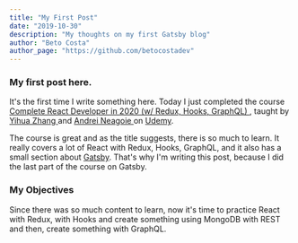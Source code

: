 ```yaml
---
title: "My First Post"
date: "2019-10-30"
description: "My thoughts on my first Gatsby blog"
author: "Beto Costa"
author_page: "https://github.com/betocostadev"
---
```


### My first post here.

It's the first time I write something here. Today I just completed the course
 <a href="https://www.udemy.com/course/complete-react-developer-zero-to-mastery/" title="Course Homepage" target="_blank">
  Complete React Developer in 2020 (w/ Redux, Hooks, GraphQL)
</a>, taught by
 <a href="https://www.udemy.com/user/yihua-zhang-5/" title="Yihua Zhang's Udemy Page" target="_blank">
  Yihua Zhang
</a> and
 <a href="https://www.udemy.com/user/andrei-neagoie/" title="Andrei Neagoie's Udemy Page" target="_blank">
  Andrei Neagoie
</a>
  on
<a href="https://www.udemy.com/" title="Udemy's Homepage" target="_blank">Udemy</a>.

The course is great and as the title suggests, there is so much to learn. It really covers a lot of React with Redux, Hooks, GraphQL, and it also has a small section about <a href="https://www.gatsbyjs.org/" target="_blank">Gatsby</a>. That's why I'm writing this post, because I did the last part of the course on Gatsby.

### My Objectives

Since there was so much content to learn, now it's time to practice React with Redux, with Hooks and create something using MongoDB with REST and then, create something with GraphQL.
